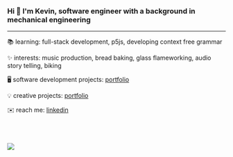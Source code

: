 ### Hi 👋 I'm Kevin, software engineer with a background in mechanical engineering
---

📚 learning:  full-stack development, p5js, developing context free grammar

✨ interests: music production, bread baking, glass flameworking, audio story telling, biking

🖥️ software development projects: [portfolio](https://kevin-lambda.github.io/)

💡 creative projects: [portfolio](https://kevin-lam.netlify.app/)

✉️ reach me: [linkedin](https://www.linkedin.com/in/kevin-q-lam/)

<br>
<br>

![](https://komarev.com/ghpvc/?username=kevin-lambda&color=green)
